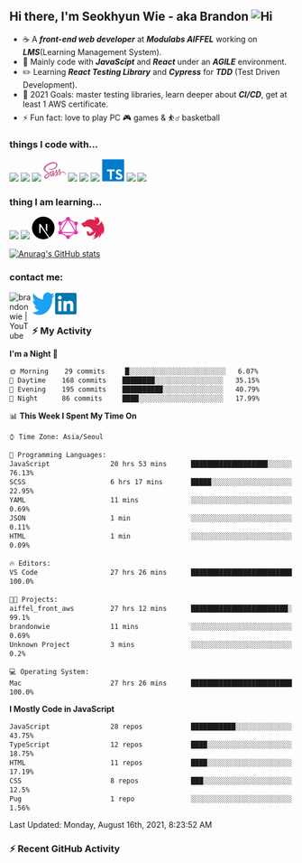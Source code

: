 ## Hi there, I'm Seokhyun Wie - aka Brandon <img src='https://qpluspicture.oss-cn-beijing.aliyuncs.com/6LjjQA/Hi.gif' alt='Hi' width="24"/>

- ☕ A _**front-end web developer**_ at _**Modulabs AIFFEL**_ working on _**LMS**_(Learning Management System).
- 🔄 Mainly code with _**JavaScipt**_ and _**React**_ under an _**AGILE**_ environment.
- ✏️ Learning _**React Testing Library**_ and _**Cypress**_ for _**TDD**_ (Test Driven Development).
- 🎯 2021 Goals: master testing libraries, learn deeper about _**CI/CD**_, get at least 1 AWS certificate.
- ⚡ Fun fact: love to play PC 🎮 games️ \& ⛹️‍♂️ basketball

### things I code with...

<img src="https://cdn.jsdelivr.net/gh/devicons/devicon/icons/vscode/vscode-original.svg" width="40px"> <img src="https://cdn.jsdelivr.net/gh/devicons/devicon@latest/icons/javascript/javascript-original.svg" width="40px"> <img src="https://cdn.jsdelivr.net/gh/devicons/devicon@latest/icons/react/react-original.svg" width="40px"> <img src="https://raw.githubusercontent.com/devicons/devicon/master/icons/sass/sass-original.svg" width="40px"> <img src="https://cdn.jsdelivr.net/gh/devicons/devicon@latest/icons/git/git-original.svg" width="40px"> <img src="https://cdn.jsdelivr.net/gh/devicons/devicon/icons/github/github-original.svg" width="40px"> <img src="https://cdn.jsdelivr.net/gh/devicons/devicon/icons/amazonwebservices/amazonwebservices-original.svg" width="40px"> <img src="https://raw.githubusercontent.com/devicons/devicon/master/icons/typescript/typescript-original.svg" width="40px"> <img src="https://cdn.jsdelivr.net/gh/devicons/devicon@latest/icons/mongodb/mongodb-original.svg" width="40px"> <img src="https://cdn.jsdelivr.net/gh/devicons/devicon@latest/icons/nodejs/nodejs-plain.svg" width="40px">

### thing I am learning...

<img src="https://cdn.jsdelivr.net/gh/devicons/devicon/icons/jest/jest-plain.svg" width="40px"> <img src="https://icons-for-free.com/iconfiles/png/512/cypress-1324440144114984250.png" width="40px"> <img src="https://raw.githubusercontent.com/devicons/devicon/master/icons/nextjs/nextjs-original.svg" width="40px"> <img src="https://raw.githubusercontent.com/devicons/devicon/master/icons/graphql/graphql-plain.svg" width="40px"> <img src="https://raw.githubusercontent.com/devicons/devicon/master/icons/nestjs/nestjs-plain.svg" width="40px">

<!-- GitHub Stats -->

[![Anurag's GitHub stats](https://github-readme-stats.vercel.app/api?username=brandonwie&show_icons=true&title_color=ffc857&icon_color=8ac926&text_color=daf7dc&bg_color=151515&hide=stars&custom_title=Brandon's GitHub Stats)](https://github.com/anuraghazra/github-readme-stats)

### contact me:

[<img align="left" alt="brandonwie | YouTube" width="40px" src="https://iconape.com/wp-content/png_logo_vector/youtube-social-white-squircle.png" />][youtube] [<img align="left" alt="brandonwie | Twitter" width="40px" src="https://raw.githubusercontent.com/devicons/devicon/master/icons/twitter/twitter-original.svg" />][twitter] [<img align="left" alt="brandonwie | LinkedIn" width="40px" src="https://raw.githubusercontent.com/devicons/devicon/master/icons/linkedin/linkedin-original.svg" />][linkedin]

<br />
<br />

### ⚡ My Activity

<!--START_SECTION:waka-->

**I'm a Night 🦉**

```text
🌞 Morning    29 commits     █░░░░░░░░░░░░░░░░░░░░░░░░   6.07%
🌆 Daytime    168 commits    ████████░░░░░░░░░░░░░░░░░   35.15%
🌃 Evening    195 commits    ██████████░░░░░░░░░░░░░░░   40.79%
🌙 Night      86 commits     ████░░░░░░░░░░░░░░░░░░░░░   17.99%

```

📊 **This Week I Spent My Time On**

```text
⌚︎ Time Zone: Asia/Seoul

💬 Programming Languages:
JavaScript               20 hrs 53 mins      ███████████████████░░░░░░   76.13%
SCSS                     6 hrs 17 mins       █████░░░░░░░░░░░░░░░░░░░░   22.95%
YAML                     11 mins             ░░░░░░░░░░░░░░░░░░░░░░░░░   0.69%
JSON                     1 min               ░░░░░░░░░░░░░░░░░░░░░░░░░   0.11%
HTML                     1 min               ░░░░░░░░░░░░░░░░░░░░░░░░░   0.09%

🔥 Editors:
VS Code                  27 hrs 26 mins      █████████████████████████   100.0%

🐱‍💻 Projects:
aiffel_front_aws         27 hrs 12 mins      ████████████████████████░   99.1%
brandonwie               11 mins             ░░░░░░░░░░░░░░░░░░░░░░░░░   0.69%
Unknown Project          3 mins              ░░░░░░░░░░░░░░░░░░░░░░░░░   0.2%

💻 Operating System:
Mac                      27 hrs 26 mins      █████████████████████████   100.0%

```

**I Mostly Code in JavaScript**

```text
JavaScript               28 repos            ███████████░░░░░░░░░░░░░░   43.75%
TypeScript               12 repos            ████░░░░░░░░░░░░░░░░░░░░░   18.75%
HTML                     11 repos            ████░░░░░░░░░░░░░░░░░░░░░   17.19%
CSS                      8 repos             ███░░░░░░░░░░░░░░░░░░░░░░   12.5%
Pug                      1 repo              ░░░░░░░░░░░░░░░░░░░░░░░░░   1.56%

```

<!--END_SECTION:waka-->

<!--RECENT_ACTIVITY:last_update-->
Last Updated: Monday, August 16th, 2021, 8:23:52 AM
<!--RECENT_ACTIVITY:last_update_end-->

### ⚡ Recent GitHub Activity

<!--RECENT_ACTIVITY:start-->

<!--RECENT_ACTIVITY:end-->

[youtube]: https://www.youtube.com/channel/UC7tk3UT7nn3cZNC2KBdb-4Q
[linkedin]: https://linkedin.com/in/brandonwie
[twitter]: https://twitter.com/brandonwie
